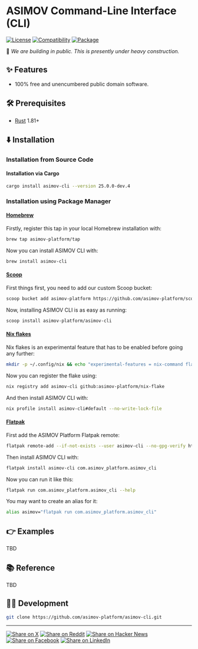 # ASIMOV Command-Line Interface (CLI)

[![License](https://img.shields.io/badge/license-Public%20Domain-blue.svg)](https://unlicense.org)
[![Compatibility](https://img.shields.io/badge/rust-1.81%2B-blue)](https://blog.rust-lang.org/2024/09/05/Rust-1.81.0.html)
[![Package](https://img.shields.io/crates/v/asimov-cli)](https://crates.io/crates/asimov-cli)

🚧 _We are building in public. This is presently under heavy construction._

## ✨ Features

- 100% free and unencumbered public domain software.

## 🛠️ Prerequisites

- [Rust](https://rust-lang.org) 1.81+

## ⬇️ Installation

### Installation from Source Code

#### Installation via Cargo

```bash
cargo install asimov-cli --version 25.0.0-dev.4
```

### Installation using Package Manager

#### [Homebrew](https://brew.sh)

Firstly, register this tap in your local Homebrew installation with:

```bash
brew tap asimov-platform/tap
```

Now you can install ASIMOV CLI with:

```bash
brew install asimov-cli
```

#### [Scoop](https://scoop.sh)

First things first, you need to add our custom Scoop bucket:

```bash
scoop bucket add asimov-platform https://github.com/asimov-platform/scoop-bucket
```

Now, installing ASIMOV CLI is as easy as running:

```bash
scoop install asimov-platform/asimov-cli
```

#### [Nix flakes](https://nixos.wiki/wiki/Flakes)

Nix flakes is an experimental feature that has to be enabled before going any further:

```bash
mkdir -p ~/.config/nix && echo "experimental-features = nix-command flakes" >> ~/.config/nix/nix.conf
```

Now you can register the flake using:

```bash
nix registry add asimov-cli github:asimov-platform/nix-flake
```

And then install ASIMOV CLI with:

```bash
nix profile install asimov-cli#default --no-write-lock-file
```

#### [Flatpak](https://flatpak.org)

First add the ASIMOV Platform Flatpak remote:

```bash
flatpak remote-add --if-not-exists --user asimov-cli --no-gpg-verify https://asimov-platform.github.io/flatpak
```

Then install ASIMOV CLI with:

```bash
flatpak install asimov-cli com.asimov_platform.asimov_cli
```

Now you can run it like this:

```bash
flatpak run com.asimov_platform.asimov_cli --help
```

You may want to create an alias for it:

```bash
alias asimov="flatpak run com.asimov_platform.asimov_cli"
```

## 👉 Examples

TBD

## 📚 Reference

TBD

## 👨‍💻 Development

```bash
git clone https://github.com/asimov-platform/asimov-cli.git
```

---

[![Share on X](https://img.shields.io/badge/share%20on-x-03A9F4?logo=x)](https://x.com/intent/post?url=https://github.com/asimov-platform/asimov-cli&text=ASIMOV%20Command-Line%20Interface%20%28CLI%29)
[![Share on Reddit](https://img.shields.io/badge/share%20on-reddit-red?logo=reddit)](https://reddit.com/submit?url=https://github.com/asimov-platform/asimov-cli&title=ASIMOV%20Command-Line%20Interface%20%28CLI%29)
[![Share on Hacker News](https://img.shields.io/badge/share%20on-hn-orange?logo=ycombinator)](https://news.ycombinator.com/submitlink?u=https://github.com/asimov-platform/asimov-cli&t=ASIMOV%20Command-Line%20Interface%20%28CLI%29)
[![Share on Facebook](https://img.shields.io/badge/share%20on-fb-1976D2?logo=facebook)](https://www.facebook.com/sharer/sharer.php?u=https://github.com/asimov-platform/asimov-cli)
[![Share on LinkedIn](https://img.shields.io/badge/share%20on-linkedin-3949AB?logo=linkedin)](https://www.linkedin.com/sharing/share-offsite/?url=https://github.com/asimov-platform/asimov-cli)

